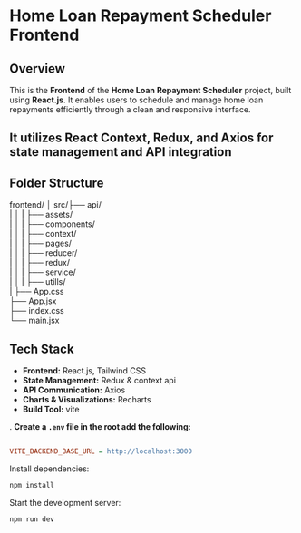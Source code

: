 #  Home Loan Repayment Scheduler Frontend

## Overview

This is the **Frontend** of the **Home Loan Repayment Scheduler** project, built using **React.js**. It enables users to schedule and manage home loan repayments efficiently through a clean and responsive interface.

It utilizes **React Context**, **Redux**, and **Axios** for state management and API integration
---

##  Folder Structure

frontend/
│
src/├── api/              
|    │
|    ├── assets/         
|    │
|    ├── components/       
|    │
|    ├── context/          
|    │
|    ├── pages/            
|    │
|    ├── reducer/          
|    │
|    ├── redux/            
|    │
|    ├── service/          
|    │
|    ├── utills/           
|
├── App.css           
├── App.jsx           
├── index.css         
└── main.jsx          



## Tech Stack
- **Frontend:** React.js, Tailwind CSS
- **State Management:** Redux & context api
- **API Communication:** Axios
- **Charts & Visualizations:** Recharts
- **Build Tool:** vite


 . **Create a `.env` file in the root  add the following:**
   ```ini

VITE_BACKEND_BASE_URL = http://localhost:3000
   ```



 Install dependencies:
   ```sh
   npm install
   ```
 Start the development server:
   ```sh
   npm run dev 
   ```
